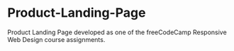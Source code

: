 # Product-Landing-Page
Product Landing Page developed as one of the freeCodeCamp Responsive Web Design course assignments.
